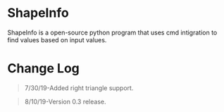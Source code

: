 # ShapeInfo
ShapeInfo is a open-source python program that uses cmd intigration to find values based on input values.

# Change Log
>7/30/19-Added right triangle support.

>8/10/19-Version 0.3 release.
